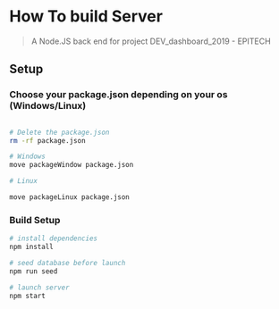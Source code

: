 # How To build Server

> A Node.JS back end for project DEV_dashboard_2019 - EPITECH

## Setup

### Choose your package.json depending on your os (Windows/Linux)

``` bash

# Delete the package.json
rm -rf package.json

# Windows
move packageWindow package.json

# Linux

move packageLinux package.json

```

### Build Setup

``` bash
# install dependencies
npm install

# seed database before launch
npm run seed

# launch server 
npm start

```